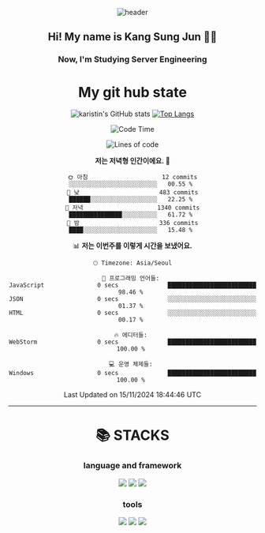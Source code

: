 <div align="center">
  
![header](https://capsule-render.vercel.app/api?type=waving&color=auto&height=300&section=header&text=Welcome&fontSize=90)
  <h2 align-"center"> Hi! My name is Kang Sung Jun 👋👋</h2>
  <h3 align="center"> Now, I'm Studying Server Engineering </h3>


  # My git hub state
  
![karistin's GitHub stats](https://github-readme-stats.vercel.app/api?username=karistin&show_icons=true&theme=dracula)
[![Top Langs](https://github-readme-stats.vercel.app/api/top-langs/?username=karistin&layout=compact)](https://github.com/karistin/github-readme-stats)
 
  
 <!--START_SECTION:waka-->
![Code Time](http://img.shields.io/badge/Code%20Time-745%20hrs%2016%20mins-blue)

![Lines of code](https://img.shields.io/badge/%EC%A0%80%EB%8A%94%20%EC%97%AC%ED%83%9C%EA%B9%8C%EC%A7%80%20-1.2%20million%20%EC%A4%84%EC%9D%98%20%EC%BD%94%EB%93%9C%EB%A5%BC%20%EC%9E%91%EC%84%B1%ED%96%88%EC%96%B4%EC%9A%94.-blue)

**저는 저녁형 인간이에요. 🦉** 

```text
🌞 아침                     12 commits          ░░░░░░░░░░░░░░░░░░░░░░░░░   00.55 % 
🌆 낮　                     483 commits         ██████░░░░░░░░░░░░░░░░░░░   22.25 % 
🌃 저녁                     1340 commits        ███████████████░░░░░░░░░░   61.72 % 
🌙 밤　                     336 commits         ████░░░░░░░░░░░░░░░░░░░░░   15.48 % 
```


📊 **저는 이번주를 이렇게 시간을 보냈어요.** 

```text
🕑︎ Timezone: Asia/Seoul

💬 프로그래밍 언어들: 
JavaScript               0 secs              █████████████████████████   98.46 % 
JSON                     0 secs              ░░░░░░░░░░░░░░░░░░░░░░░░░   01.37 % 
HTML                     0 secs              ░░░░░░░░░░░░░░░░░░░░░░░░░   00.17 % 

🔥 에디터들: 
WebStorm                 0 secs              █████████████████████████   100.00 % 

💻 운영 체제들: 
Windows                  0 secs              █████████████████████████   100.00 % 
```


 Last Updated on 15/11/2024 18:44:46 UTC
<!--END_SECTION:waka-->

  
  ---
   # 📚 STACKS
  ### language and framework
  <img src="https://img.shields.io/badge/java-007396?style=for-the-badge&logo=java&logoColor=white">
  <img src="https://img.shields.io/badge/python-3776AB?style=for-the-badge&logo=python&logoColor=white">
  <img src="https://img.shields.io/badge/springboot-6DB33F?style=for-the-badge&logo=springboot&logoColor=white">
  
  ### tools
  <img src="https://img.shields.io/badge/git-F05032?style=for-the-badge&logo=git&logoColor=white">
  <img src="https://img.shields.io/badge/mysql-4479A1?style=for-the-badge&logo=mysql&logoColor=white">
  <img src="https://img.shields.io/badge/gradle-02303A?style=for-the-badge&logo=gradle&logoColor=white">
</div>
  
